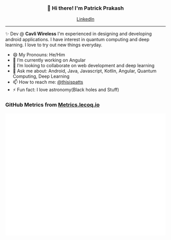 
<h3 align="center">👋 Hi there! I'm Patrick Prakash</h3>
<p align="center">
  <a href="https://www.linkedin.com/in/patrickprakash/">Linkedln</a>
</p>

---
✨ Dev @ **Cavli Wireless** I'm experienced in designing and developing android applications.
I have interest in quantum computing and deep learning. I love to try out new things everyday.




- 😄 My Pronouns: He/Him   
- 🔭 I’m currently working on Angular
- 👯 I’m looking to collaborate on web development and deep learning
- 💬 Ask me about: Android, Java, Javascript, Kotlin, Angular, Quantum Computing, Deep Learning
- 📫 How to reach me: [@thisispatts](https://twitter.com/thisispatts)
- ⚡ Fun fact: I love astronomy(Black holes and Stuff)

### GitHub Metrics from [Metrics.lecoq.io](https://metrics.lecoq.io)

![Metrics](https://github.com/PatrickPrakash/PatrickPrakash/blob/main/github-metrics.svg)


